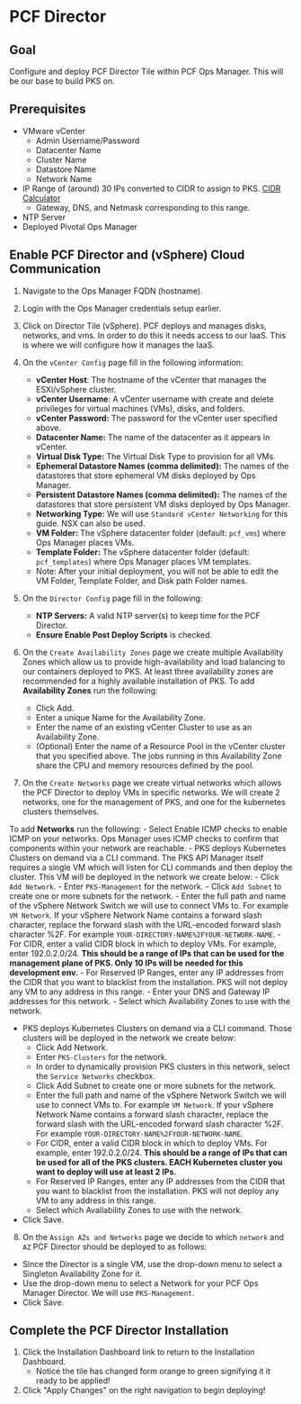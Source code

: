 # PCF Director

## Goal

Configure and deploy PCF Director Tile within PCF Ops Manager. This will be our base to build PKS on.

## Prerequisites

- VMware vCenter
  - Admin Username/Password
  - Datacenter Name
  - Cluster Name
  - Datastore Name
  - Network Name
- IP Range of (around) 30 IPs converted to CIDR to assign to PKS. [CIDR Calculator](http://www.subnet-calculator.com/cidr.php)
  - Gateway, DNS, and Netmask corresponding to this range.
- NTP Server
- Deployed Pivotal Ops Manager


## Enable PCF Director and (vSphere) Cloud Communication

1. Navigate to the Ops Manager FQDN (hostname).

2. Login with the Ops Manager credentials setup earlier.

3. Click on Director Tile (vSphere). PCF deploys and manages disks, networks, and vms. In order to do this it needs access to our IaaS. This is where we will configure how it manages the IaaS.

4. On the  `vCenter Config` page fill in the following information:

    - **vCenter Host**: The hostname of the vCenter that manages the ESXi/vSphere cluster.
    - **vCenter Username**: A vCenter username with create and delete privileges for virtual machines (VMs), disks, and folders.
    - **vCenter Password:** The password for the vCenter user specified above.
    - **Datacenter Name:** The name of the datacenter as it appears in vCenter.
    - **Virtual Disk Type:** The Virtual Disk Type to provision for all VMs.
    - **Ephemeral Datastore Names (comma delimited):** The names of the datastores that store ephemeral VM disks deployed by Ops Manager.
    - **Persistent Datastore Names (comma delimited):** The names of the datastores that store persistent VM disks deployed by Ops Manager.
    - **Networking Type:** We will use `Standard vCenter Networking` for this guide. NSX can also be used.
    - **VM Folder:** The vSphere datacenter folder (default: `pcf_vms`) where Ops Manager places VMs.
    - **Template Folder:** The vSphere datacenter folder (default: `pcf_templates`) where Ops Manager places VM templates.
    - Note: After your initial deployment, you will not be able to edit the VM Folder, Template Folder, and Disk path Folder names.

5. On the `Director Config` page fill in the following:

    - **NTP Servers:** A valid NTP server(s) to keep time for the PCF Director.
    - **Ensure Enable Post Deploy Scripts** is checked.

6. On the `Create Availability Zones` page we create multiple Availability Zones which allow us to provide high-availability and load balancing to our containers deployed to PKS. At least three availability zones are recommended for a highly available installation of PKS.
To add **Availability Zones** run the following:
    - Click Add.
    - Enter a unique Name for the Availability Zone.
    - Enter the name of an existing vCenter Cluster to use as an Availability Zone.
    - (Optional) Enter the name of a Resource Pool in the vCenter cluster that you specified above. The jobs running in this Availability Zone share the CPU and memory resources defined by the pool.

7. On the `Create Networks` page we create virtual networks which allows the PCF Director to deploy VMs in specific networks. We will create 2 networks, one for the management of PKS, and one for the kubernetes clusters themselves.

To add **Networks** run the following:
    - Select Enable ICMP checks to enable ICMP on your networks. Ops Manager uses ICMP checks to confirm that components within your network are reachable.
    - PKS deploys Kubernetes Clusters on demand via a CLI command. The PKS API Manager itself requires a single VM which will listen for CLI commands and then deploy the cluster. This VM will be deployed in the network we create below:
      - Click `Add Network`.
      - Enter `PKS-Management` for the network.
      - Click `Add Subnet` to create one or more subnets for the network.
      - Enter the full path and name of the vSphere Network Switch we will use to connect VMs to. For example `VM Network`. If your vSphere Network Name  contains a forward slash character, replace the forward slash with the URL-encoded forward slash character %2F. For example `YOUR-DIRECTORY-NAME%2FYOUR-NETWORK-NAME`.
      - For CIDR, enter a valid CIDR block in which to deploy VMs. For example, enter 192.0.2.0/24. **This should be a range of IPs that can be used for the management plane of PKS. Only 10 IPs will be needed for this development env.**
      - For Reserved IP Ranges, enter any IP addresses from the CIDR that you want to blacklist from the installation. PKS will not deploy any VM to any address in this range.
      - Enter your DNS and Gateway IP addresses for this network.
      - Select which Availability Zones to use with the network.

  - PKS deploys Kubernetes Clusters on demand via a CLI command. Those clusters will be deployed in the network we create below:
      - Click Add Network.
      - Enter `PKS-Clusters` for the network.
      - In order to dynamically provision PKS clusters in this network, select the `Service Networks` checkbox.
      - Click Add Subnet to create one or more subnets for the network.
      - Enter the full path and name of the vSphere Network Switch we will use to connect VMs to. For example `VM Network`. If your vSphere Network Name contains a forward slash character, replace the forward slash with the URL-encoded forward slash character %2F. For example `YOUR-DIRECTORY-NAME%2FYOUR-NETWORK-NAME`.
      - For CIDR, enter a valid CIDR block in which to deploy VMs. For example, enter 192.0.2.0/24. **This should be a range of IPs that can be used for all of the PKS clusters. EACH Kubernetes cluster you want to deploy will use at least 2 IPs.**
      - For Reserved IP Ranges, enter any IP addresses from the CIDR that you want to blacklist from the installation. PKS will not deploy any VM to any address in this range.
      - Select which Availability Zones to use with the network.
  - Click Save.

8. On the `Assign AZs and Networks` page we decide to which `network` and `AZ` PCF Director should be deployed to as follows:

  - Since the Director is a single VM, use the drop-down menu to select a Singleton Availability Zone for it.
  - Use the drop-down menu to select a Network for your PCF Ops Manager Director. We will use `PKS-Management`.
  - Click Save.

## Complete the PCF Director Installation

1. Click the Installation Dashboard link to return to the Installation Dashboard.
    - Notice the tile has changed form orange to green signifying it it ready to be applied!
2. Click "Apply Changes" on the right navigation to begin deploying!
